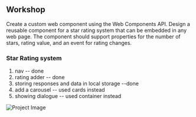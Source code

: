 ## Workshop

Create a custom web component using the Web Components API. Design a reusable component for a star rating system that can be embedded in any web page. The component should support properties for the number of stars, rating value, and an event for rating changes.

### Star Rating system

1. nav -- done
2. rating adder -- done
3. storing responses and data in local storage --done
4. add a carousel -- used cards instead
5. showing dialogue -- used container instead

![Project Image](https://github.com/Hardik-Jain-08/Js-workshop/blob/master/image.png?raw=true)